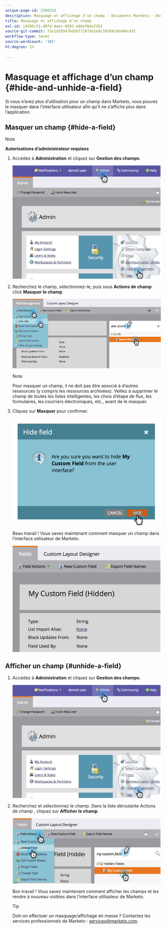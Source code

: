 ```yaml
---
unique-page-id: 2360333
description: Masquage et affichage d’un champ - Documents Marketo - Documentation du produit
title: Masquage et affichage d’un champ
exl-id: 14395c31-d0f4-4aec-8592-a60a764a7263
source-git-commit: 72e1d29347bd5b77107da1e9c30169cb6490c432
workflow-type: tm+mt
source-wordcount: '181'
ht-degree: 1%

---
```


# Masquage et affichage d’un champ {#hide-and-unhide-a-field}

Si vous n’avez plus d’utilisation pour un champ dans Marketo, vous pouvez le masquer dans l’interface utilisateur afin qu’il ne s’affiche plus dans l’application.

## Masquer un champ {#hide-a-field}

>[!NOTE]
>
>**Autorisations d’administrateur requises**

1. Accédez à **Administration** et cliquez sur **Gestion des champs**.

   ![](assets/image2014-9-18-13-3a10-3a3.png)

1. Recherchez le champ, sélectionnez-le, puis sous **Actions de champ** click **Masquer le champ**.

   ![](assets/fieldmanagement-hidefield-.png)

   >[!NOTE]
   >
   >Pour masquer un champ, il ne doit pas être associé à d’autres ressources (y compris les ressources archivées). Veillez à supprimer le champ de toutes les listes intelligentes, les choix d’étape de flux, les formulaires, les courriers électroniques, etc., avant de le masquer.

1. Cliquez sur **Masquer** pour confirmer.

   ![](assets/image2014-9-18-13-3a10-3a36.png)

   Beau travail ! Vous savez maintenant comment masquer un champ dans l’interface utilisateur de Marketo.

   ![](assets/image2014-9-18-13-3a10-3a45.png)

## Afficher un champ {#unhide-a-field}

1. Accédez à **Administration** et cliquez sur **Gestion des champs**.

   ![](assets/image2014-9-18-13-3a11-3a3.png)

1. Recherchez et sélectionnez le champ. Dans la liste déroulante Actions de champ , cliquez sur **Afficher le champ**.

   ![](assets/image2014-9-18-13-3a11-3a46.png)

   Bon travail ! Vous savez maintenant comment afficher les champs et les rendre à nouveau visibles dans l’interface utilisateur de Marketo.

   >[!TIP]
   >
   >Doit-on effectuer un masquage/affichage en masse ? Contactez les services professionnels de Marketo : services@marketo.com.
